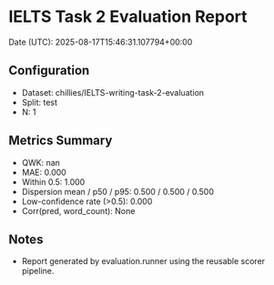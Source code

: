 # IELTS Task 2 Evaluation Report

Date (UTC): 2025-08-17T15:46:31.107794+00:00

## Configuration
- Dataset: chillies/IELTS-writing-task-2-evaluation
- Split: test
- N: 1

## Metrics Summary
- QWK: nan
- MAE: 0.000
- Within 0.5: 1.000
- Dispersion mean / p50 / p95: 0.500 / 0.500 / 0.500
- Low-confidence rate (>0.5): 0.000
- Corr(pred, word_count): None

## Notes
- Report generated by evaluation.runner using the reusable scorer pipeline.